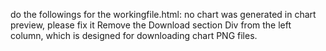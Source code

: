 do the followings for the workingfile.html:
no chart was generated in chart preview, please fix it
Remove the Download section Div from the left column, which is designed for downloading chart PNG files.